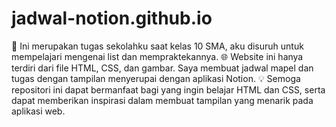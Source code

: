 # jadwal-notion.github.io
🏫 Ini merupakan tugas sekolahku saat kelas 10 SMA, aku disuruh untuk mempelajari mengenai list dan mempraktekannya.
🌐 Website ini hanya terdiri dari file HTML, CSS, dan gambar. Saya membuat jadwal mapel dan tugas dengan tampilan menyerupai dengan aplikasi Notion.
💡 Semoga repositori ini dapat bermanfaat bagi yang ingin belajar HTML dan CSS, serta dapat memberikan inspirasi dalam membuat tampilan yang menarik pada aplikasi web.
